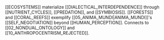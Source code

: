 [[ECOSYSTEMS]] materialize [[DIALECTICAL_INTERDEPENDENCE]] through [[NUTRIENT_CYCLES]], [[PREDATION]], and [[SYMBIOSIS]]. [[FORESTS]] and [[CORAL_REEFS]] exemplify [[05_ANIMA_MUNDI|ANIMA_MUNDI]]'s [[SELF_NEGOTIATION]] beyond [[HUMAN_PERCEPTION]]. Connects to [[02_NONDUAL_ONTOLOGY]] and [[10_ANTHROPOCENTRISM_REJECTED]].